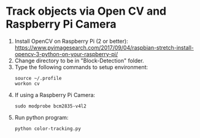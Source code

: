 # Track objects via Open CV and Raspberry Pi Camera

1. Install OpenCV on Raspberry Pi (2 or better): https://www.pyimagesearch.com/2017/09/04/raspbian-stretch-install-opencv-3-python-on-your-raspberry-pi/
1. Change directory to be in "Block-Detection" folder.
1. Type the following commands to setup environment: 
    ```
    source ~/.profile
    workon cv
    ```
1. If using a Raspberry Pi Camera:
    ```
    sudo modprobe bcm2835-v4l2
    ```
1. Run python program:
    ```
    python color-tracking.py
    ```
